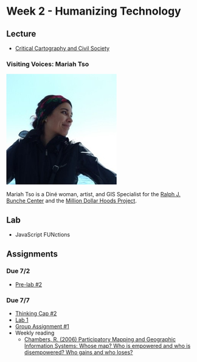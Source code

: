 # Week 2 - Humanizing Technology

## Lecture
- [Critical Cartography and Civil Society](./Materials/AA191_SU_W2_Lecture_2.pdf)
### Visiting Voices: Mariah Tso
![./Materials/media/mariahtso.jpg](./Materials/media/mariahtso.jpg)

Mariah Tso is a Diné woman, artist, and GIS Specialist for the [Ralph J. Bunche Center](https://bunchecenter.ucla.edu/) and the [Million Dollar Hoods Project](https://milliondollarhoods.pre.ss.ucla.edu/). 

## Lab
- JavaScript FUNctions

## Assignments
### Due 7/2
- [Pre-lab #2](./Materials/pre-lab.md)

### Due 7/7
- [Thinking Cap #2](./Materials/thinking-cap.md)
- [Lab 1](https://github.com/albertkun/211A-ASIAAM-191A/discussions/3)
- [Group Assignment #1](https://github.com/albertkun/211A-ASIAAM-191A/discussions/4)
- Weekly reading
  - [Chambers, R. (2006) Participatory Mapping and Geographic Information Systems: Whose map? Who is empowered and who is disempowered? Who gains and who loses?](https://onlinelibrary.wiley.com/doi/epdf/10.1002/j.1681-4835.2006.tb00163.x)
